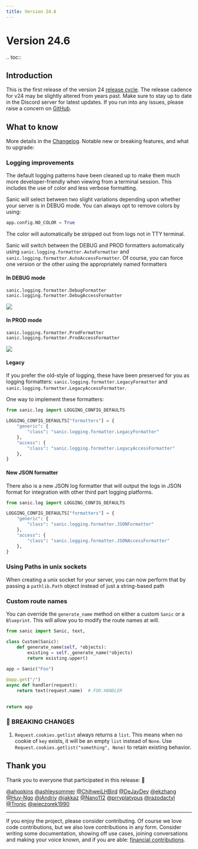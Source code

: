 ```yaml
---
title: Version 24.6
---
```


# Version 24.6

.. toc::


## Introduction

This is the first release of the version 24 [release cycle](../../organization/policies.md#release-schedule).  The release cadence for v24 may be slightly altered from years past. Make sure to stay up to date in the Discord server for latest updates. If you run into any issues, please raise a concern on [GitHub](https://github.com/sanic-org/sanic/issues/new/choose).

## What to know

More details in the [Changelog](../changelog.html). Notable new or breaking features, and what to upgrade:

### Logging improvements

The default logging patterns have been cleaned up to make them much more developer-friendly when viewing from a terminal session. This includes the use of color and less verbose formatting.

Sanic will select between two slight variations depending upon whether your server is in DEBUG mode. You can always opt to remove colors by using:

```python
app.config.NO_COLOR = True
```

The color will automatically be stripped out from logs not in TTY terminal.

Sanic will switch between the DEBUG and PROD formatters automatically using `sanic.logging.formatter.AutoFormatter` and `sanic.logging.formatter.AutoAccessFormatter`. Of course, you can force one version or the other using the appropriately named formatters

#### In DEBUG mode

```python
sanic.logging.formatter.DebugFormatter
sanic.logging.formatter.DebugAccessFormatter
```

![](/assets/images/logging-dev.png)

#### In PROD mode


```python
sanic.logging.formatter.ProdFormatter
sanic.logging.formatter.ProdAccessFormatter
```

![](/assets/images/logging-prod.png)

#### Legacy

If you prefer the old-style of logging, these have been preserved for you as logging formatters: `sanic.logging.formatter.LegacyFormatter` and `sanic.logging.formatter.LegacyAccessFormatter`.

One way to implement these formatters:

```python
from sanic.log import LOGGING_CONFIG_DEFAULTS

LOGGING_CONFIG_DEFAULTS["formatters"] = {
    "generic": {
        "class": "sanic.logging.formatter.LegacyFormatter"
    },
    "access": {
        "class": "sanic.logging.formatter.LegacyAccessFormatter"
    },
}
```

#### New JSON formatter

There also is a new JSON log formatter that will output the logs in JSON format for integration with other third part logging platforms.


```python
from sanic.log import LOGGING_CONFIG_DEFAULTS

LOGGING_CONFIG_DEFAULTS["formatters"] = {
    "generic": {
        "class": "sanic.logging.formatter.JSONFormatter"
    },
    "access": {
        "class": "sanic.logging.formatter.JSONAccessFormatter"
    },
}
```

### Using Paths in unix sockets

When creating a unix socket for your server, you can now perform that by passing a `pathlib.Path` object instead of just a string-based path

### Custom route names

You can override the `generate_name` method on either a custom `Sanic` or a `Blueprint`. This will allow you to modify the route names at will.

```python
from sanic import Sanic, text,

class Custom(Sanic):
    def generate_name(self, *objects):
        existing = self._generate_name(*objects)
        return existing.upper()
        
app = Sanic("Foo")

@app.get("/")
async def handler(request):
    return text(request.name)  # FOO.HANDLER

    
return app
```

### 🚨 BREAKING CHANGES

1. `Request.cookies.getlist` always returns a `list`. This means when no cookie of `key` exists, it will be an empty `list` instead of `None`. Use `Request.cookies.getlist("something", None)` to retain existing behavior.


## Thank you

Thank you to everyone that participated in this release: :clap:

[@ahopkins](https://github.com/ahopkins)
[@ashleysommer](https://github.com/ashleysommer)
[@ChihweiLHBird](https://github.com/ChihweiLHBird)
[@DeJayDev](https://github.com/DeJayDev)
[@ekzhang](https://github.com/ekzhang)
[@Huy-Ngo](https://github.com/Huy-Ngo)
[@iAndriy](https://github.com/iAndriy)
[@jakkaz](https://github.com/jakkaz)
[@Nano112](https://github.com/Nano112)
[@prryplatypus](https://github.com/prryplatypus)
[@razodactyl](https://github.com/razodactyl)
[@Tronic](https://github.com/Tronic)
[@wieczorek1990](https://github.com/wieczorek1990)

---

If you enjoy the project, please consider contributing. Of course we love code contributions, but we also love contributions in any form. Consider writing some documentation, showing off use cases, joining conversations and making your voice known, and if you are able: [financial contributions](https://opencollective.com/sanic-org/).
